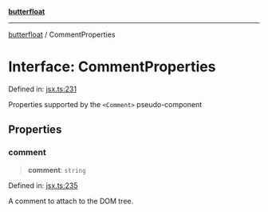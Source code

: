 [**butterfloat**](../index.md)

***

[butterfloat](../index.md) / CommentProperties

# Interface: CommentProperties

Defined in: [jsx.ts:231](https://github.com/WorldMaker/butterfloat/blob/df545ef96728808e6ed86d129bea41fdc458751b/jsx.ts#L231)

Properties supported by the `<Comment>` pseudo-component

## Properties

### comment

> **comment**: `string`

Defined in: [jsx.ts:235](https://github.com/WorldMaker/butterfloat/blob/df545ef96728808e6ed86d129bea41fdc458751b/jsx.ts#L235)

A comment to attach to the DOM tree.
